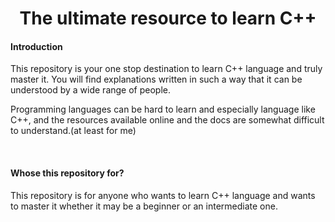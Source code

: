 <h1 align="center">The ultimate resource to learn C++</h1>

<h4>Introduction</h4>
<p>
This repository is your one stop destination to learn C++ language and truly master it. You will find explanations written in such a way that it can be understood by a wide range of people. 
</p>
<p>
Programming languages can be hard to learn and especially language like C++, and the resources available online and the docs are somewhat difficult to understand.(at least for me)
</p>

<br>

<h4>Whose this repository for?</h4>
<p>
This repository is for anyone who wants to learn C++ language and wants to master it whether it may be a beginner or an intermediate one.
</p>

